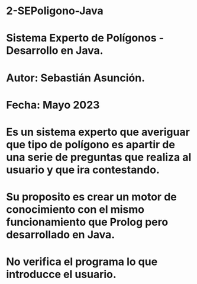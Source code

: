 # 2-SEPoligono-Java 
# Sistema Experto de Polígonos - Desarrollo en Java.
#
# Autor:  Sebastián Asunción.
# Fecha:  Mayo 2023
#
#
# Es un sistema experto que averiguar que tipo de polígono es apartir de una serie de preguntas que realiza al usuario y que ira contestando.
# Su proposito es crear un motor de conocimiento con el mismo funcionamiento que Prolog pero desarrollado en Java.
# No verifica el programa lo que introducce el usuario.
